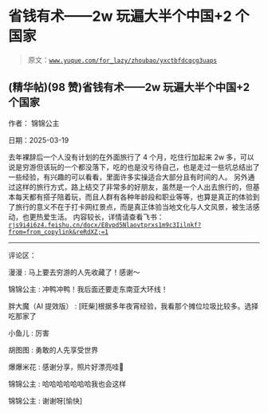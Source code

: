 # 省钱有术——2w 玩遍大半个中国+2 个国家

> 原文：[`www.yuque.com/for_lazy/zhoubao/yxctbfdcqcg3uaps`](https://www.yuque.com/for_lazy/zhoubao/yxctbfdcqcg3uaps)

## (精华帖)(98 赞)省钱有术——2w 玩遍大半个中国+2 个国家

作者： 锦锦公主

日期：2025-03-19

去年裸辞后一个人没有计划的在外面旅行了 4 个月，吃住行加起来 2w 多，可以说是穷游但该玩的一个都没落下，吃的也是没亏待自己，也是走过一些坑总结出了一些经验，有兴趣的可以看看，里面许多实操适合大部分且有时间的人。
另外通过这样的旅行方式，路上结交了非常多的好朋友，虽然是一个人出去旅行的，但基本每天都有搭子陪着玩，而且人群有各种年龄段和职业等等，也算是真正的体验到了旅行的意义不在于打卡网红景点，而是真正体验当地文化与人文风景，被生活感动，也更热爱生活。
内容较长，详情请查看飞书： [`rjs9i4i6z4.feishu.cn/docx/E8vpd5Nlaovtprxs1m9c3Iilnkf?from=from_copylink&reRdXZ;=1`](https://rjs9i4i6z4.feishu.cn/docx/E8vpd5Nlaovtprxs1m9c3Iilnkf?from=from_copylink&reRdXZ;=1)

* * *

评论区：

漫漫 : 马上要去穷游的人先收藏了！感谢～

锦锦公主 : 冲鸭冲鸭！我后面还要走东南亚大环线！

胖大魔（AI 提效版） : [旺柴]根据多年夜宵经验，我看那个摊位垃圾比较多。选择吃那家了

小鱼儿 : 厉害

胡图图 : 勇敢的人先享受世界

爆爆米花 : 感谢分享，照片好漂亮哇🤩

锦锦公主 : 哈哈哈哈哈哈哈我也会这样

锦锦公主 : 谢谢呀[愉快]